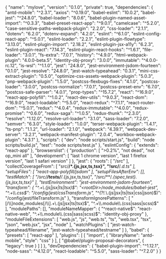 {
  "name": "mylove",
  "version": "0.1.0",
  "private": true,
  "dependencies": {
    "antd-mobile": "^2.3.1",
    "axios": "^0.19.0",
    "babel-eslint": "10.0.2",
    "babel-jest": "^24.8.0",
    "babel-loader": "8.0.6",
    "babel-plugin-named-asset-import": "^0.3.3",
    "babel-preset-react-app": "^9.0.1",
    "camelcase": "^5.2.0",
    "case-sensitive-paths-webpack-plugin": "2.2.0",
    "css-loader": "2.1.1",
    "dotenv": "6.2.0",
    "dotenv-expand": "4.2.0",
    "eslint": "^6.1.0",
    "eslint-config-react-app": "^5.0.1",
    "eslint-loader": "2.2.1",
    "eslint-plugin-flowtype": "3.13.0",
    "eslint-plugin-import": "2.18.2",
    "eslint-plugin-jsx-a11y": "6.2.3",
    "eslint-plugin-react": "7.14.3",
    "eslint-plugin-react-hooks": "^1.6.1",
    "file-loader": "3.0.1",
    "fs-extra": "7.0.1",
    "history": "^4.9.0",
    "html-webpack-plugin": "4.0.0-beta.5",
    "identity-obj-proxy": "3.0.0",
    "immutable": "^4.0.0-rc.12",
    "is-wsl": "^1.1.0",
    "jest": "24.8.0",
    "jest-environment-jsdom-fourteen": "0.1.0",
    "jest-resolve": "24.8.0",
    "jest-watch-typeahead": "0.3.1",
    "mini-css-extract-plugin": "0.5.0",
    "optimize-css-assets-webpack-plugin": "5.0.3",
    "pnp-webpack-plugin": "1.5.0",
    "postcss-flexbugs-fixes": "4.1.0",
    "postcss-loader": "3.0.0",
    "postcss-normalize": "7.0.1",
    "postcss-preset-env": "6.7.0",
    "postcss-safe-parser": "4.0.1",
    "prop-types": "^15.7.2",
    "react": "^16.9.0",
    "react-app-polyfill": "^1.0.2",
    "react-dev-utils": "^9.0.3",
    "react-dom": "^16.9.0",
    "react-loadable": "^5.5.0",
    "react-redux": "^7.1.1",
    "react-router-dom": "^5.0.1",
    "redux": "^4.0.4",
    "redux-immutable": "^4.0.0",
    "redux-promise": "^0.6.0",
    "redux-saga": "^1.0.5",
    "redux-thunk": "^2.3.0",
    "resolve": "1.12.0",
    "resolve-url-loader": "3.1.0",
    "sass-loader": "7.2.0",
    "semver": "6.3.0",
    "style-loader": "1.0.0",
    "terser-webpack-plugin": "1.4.1",
    "ts-pnp": "1.1.2",
    "url-loader": "2.1.0",
    "webpack": "4.39.1",
    "webpack-dev-server": "3.2.1",
    "webpack-manifest-plugin": "2.0.4",
    "workbox-webpack-plugin": "4.3.1"
  },
  "scripts": {
    "dev": "node scripts/start.js",
    "build": "node scripts/build.js",
    "test": "node scripts/test.js"
  },
  "eslintConfig": {
    "extends": "react-app"
  },
  "browserslist": {
    "production": [
      ">0.2%",
      "not dead",
      "not op_mini all"
    ],
    "development": [
      "last 1 chrome version",
      "last 1 firefox version",
      "last 1 safari version"
    ]
  },
  "jest": {
    "roots": [
      "<rootDir>/src"
    ],
    "collectCoverageFrom": [
      "src/**/*.{js,jsx,ts,tsx}",
      "!src/**/*.d.ts"
    ],
    "setupFiles": [
      "react-app-polyfill/jsdom"
    ],
    "setupFilesAfterEnv": [],
    "testMatch": [
      "<rootDir>/src/**/__tests__/**/*.{js,jsx,ts,tsx}",
      "<rootDir>/src/**/*.{spec,test}.{js,jsx,ts,tsx}"
    ],
    "testEnvironment": "jest-environment-jsdom-fourteen",
    "transform": {
      "^.+\\.(js|jsx|ts|tsx)$": "<rootDir>/node_modules/babel-jest",
      "^.+\\.css$": "<rootDir>/config/jest/cssTransform.js",
      "^(?!.*\\.(js|jsx|ts|tsx|css|json)$)": "<rootDir>/config/jest/fileTransform.js"
    },
    "transformIgnorePatterns": [
      "[/\\\\]node_modules[/\\\\].+\\.(js|jsx|ts|tsx)$",
      "^.+\\.module\\.(css|sass|scss)$"
    ],
    "modulePaths": [],
    "moduleNameMapper": {
      "^react-native$": "react-native-web",
      "^.+\\.module\\.(css|sass|scss)$": "identity-obj-proxy"
    },
    "moduleFileExtensions": [
      "web.js",
      "js",
      "web.ts",
      "ts",
      "web.tsx",
      "tsx",
      "json",
      "web.jsx",
      "jsx",
      "node"
    ],
    "watchPlugins": [
      "jest-watch-typeahead/filename",
      "jest-watch-typeahead/testname"
    ]
  },
  "babel": {
    "presets": [
      "react-app"
    ],
    "plugins": [
      [
        "import",
        {
          "libraryName": "antd-mobile",
          "style": "css"
        }
      ],
      [
        "@babel/plugin-proposal-decorators",
        {
          "legacy": true
        }
      ]
    ]
  },
  "devDependencies": {
    "babel-plugin-import": "^1.12.1",
    "node-sass": "^4.12.0",
    "react-loadable": "^5.5.0",
    "sass-loader": "^7.2.0"
  }
}